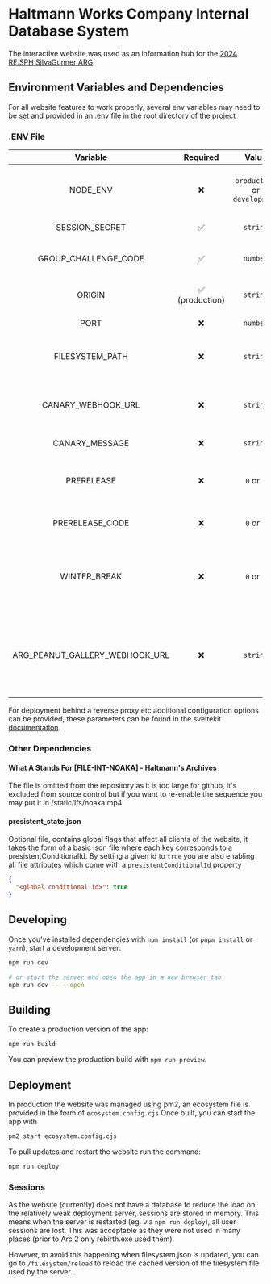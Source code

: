 # Haltmann Works Company Internal Database System
The interactive website was used as an information hub for the [2024 RE:SPH SiIvaGunner ARG](https://siivagunner.fandom.com/wiki/Haltmann_Works_Co._Internal_Database_Portal).

## Environment Variables and Dependencies
For all website features to work properly, several env variables may need to be set and provided in an .env file in the root directory of the project

### .ENV File
| Variable |  Required | Value | Description    |
| :---:   | :---: | :---: | :---: |
| NODE_ENV |  ❌   | `production` or `development`   | The current environment, only affects whether `GET /debug/add-conditional` is accessible|
| SESSION_SECRET |  ✅   | `string`   | Session secret to use for session cookies |
| GROUP_CHALLENGE_CODE |  ✅   | `number`   | The solution to the group challenge used in `X:/Noaka/The Prize/LockN'Key.exe` |
| ORIGIN |  ✅ (production)  | `string`   | URL the website is being served from. [read more](https://svelte.dev/docs/kit/adapter-node#Environment-variables-ORIGIN-PROTOCOL_HEADER-HOST_HEADER-and-PORT_HEADER) |
| PORT |  ❌   | `number`   | The port the production server should run from |
| FILESYSTEM_PATH |  ❌   | `string`   | Filesystem definition file to use, defaults to `./filesystem.json` if none are provided |
| CANARY_WEBHOOK_URL |  ❌   | `string`   | Discord Webhook to post to when a file with the canary attribute is loaded or accessed for the first time (globally) |
| CANARY_MESSAGE |  ❌   | `string`   | Message to post to the webhook |
| PRERELEASE |  ❌   | `0` or `1`   | Shows a 404 screen unless the user has set a `preview` cookie to the value of `PRERELEASE_CODE`   |
| PRERELEASE_CODE |  ❌   | `0` or `1`   | The passcode to be used in conjunction with `PRERELEASE`   |
| WINTER_BREAK |  ❌   | `0` or `1`  | Prevents users from successfully submitting to the original oracle.exe and the password challenge, instead it tells them to touch grass |
| ARG_PEANUT_GALLERY_WEBHOOK_URL |  ❌   |`string`   | Discord Webhook where failed attempts to puzzles are posted (Applies to PasswordPrompt.svelte, oracle.exe, oracle2.exe, Problem_One.exe and Problem_Two.exe) |

For deployment behind a reverse proxy etc additional configuration options can be provided, these parameters can be found in the sveltekit [documentation](https://svelte.dev/docs/kit/adapter-node).

### Other Dependencies
#### What A Stands For [FILE-INT-NOAKA] - Haltmann's Archives
The file is omitted from the repository as it is too large for github, it's excluded from source control but if you want to re-enable the sequence you may put it in /static/lfs/noaka.mp4

#### presistent_state.json
Optional file, contains global flags that affect all clients of the website, it takes the form of a basic json file where each key corresponds to a presistentConditionalId.
By setting a given id to `true` you are also enabling all file attributes which come with a `presistentConditionalId` property

```json
{
  "<global conditional id>": true
}
```

## Developing

Once you've installed dependencies with `npm install` (or `pnpm install` or `yarn`), start a development server:

```bash
npm run dev

# or start the server and open the app in a new browser tab
npm run dev -- --open
```

## Building

To create a production version of the app:

```bash
npm run build
```

You can preview the production build with `npm run preview`.

## Deployment

In production the website was managed using pm2, an ecosystem file is provided in the form of `ecosystem.config.cjs`
Once built, you can start the app with 
```bash
pm2 start ecosystem.config.cjs
```

To pull updates and restart the website run the command:
```bash
npm run deploy
```

### Sessions
As the website (currently) does not have a database to reduce the load on the relatively weak deployment server, sessions are stored in memory.
This means when the server is restarted (eg. via `npm run deploy`), all user sessions are lost. This was acceptable as they were not used in many places (prior to Arc 2 only rebirth.exe used them).

However, to avoid this happening when filesystem.json is updated, you can go to `/filesystem/reload` to reload the cached version of the filesystem file used by the server.
